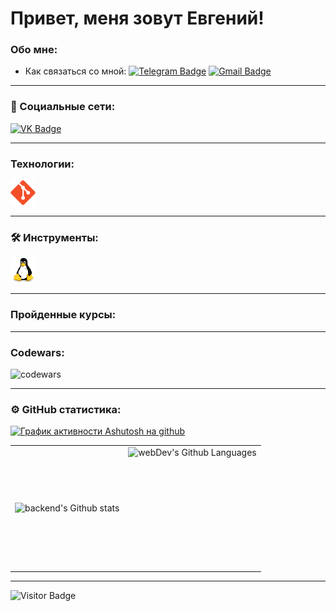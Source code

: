 # Привет, меня зовут Евгений!

### Обо мне:

- Как связаться со мной:
  [![Telegram Badge](https://img.shields.io/badge/-Evgenii_Kosachev-blue?style=flat&logo=Telegram&logoColor=white)](https://t.me/Evgenii_Kosachev)
  [![Gmail Badge](https://img.shields.io/badge/-Gmail-red?style=flat&logo=Gmail&logoColor=white)](mailto:evgenii_kosachev@mail.ru)

---

### 🤝 Социальные сети:

<div id="badges">
    <a href="https://vk.com/ekosachyov" target="_blank">
      <img src="https://cdn-icons-png.flaticon.com/512/145/145813.png" width="40" height="40" alt="VK Badge"/>
    </a>
</div>

---

### Технологии:

<div>
  <img src="https://github.com/devicons/devicon/blob/master/icons/git/git-original.svg" title="git" alt="git" width="40" height="40"/>&nbsp
  <!-- <img src="https://github.com/devicons/devicon/blob/master/icons/html5/html5-original.svg" title="html5" alt="html5" width="40" height="40"/>&nbsp
  <img src="https://github.com/devicons/devicon/blob/master/icons/css3/css3-original.svg" title="css" alt="css" width="40" height="40"/>&nbsp
  <img src="https://github.com/devicons/devicon/blob/master/icons/javascript/javascript-original.svg" title="javascript" alt="javascript" width="40" height="40"/>&nbsp -->
</div>

---

### 🛠 Инструменты:

<div>
  <img src="https://github.com/devicons/devicon/blob/master/icons/linux/linux-original.svg" title="linux" alt="linux" width="40" height="40"/>&nbsp;
</div>

---

### Пройденные курсы:

---

### Codewars:

![codewars](https://www.codewars.com/users/Evgenii%20Kosachev/badges/large)

---

### ⚙️ GitHub статистика:

[![График активности Ashutosh на github](https://github-readme-activity-graph.vercel.app/graph?username=Evgenii-Kosachev&theme=github)](https://github.com/ashutosh00710/github-readme-activity-graph)

<table>
  <tr>
    <td>
      <img align="left" src="https://streak-stats.demolab.com?user=Evgenii-Kosachev&theme=dark&background=000000" alt="backend's Github stats" />
    </td>
    <td>
      <img height="195px" align="right" alt="webDev's Github Languages" src="https://github-readme-stats-sigma-five.vercel.app/api/top-langs/?username=Evgenii-Kosachev&layout=compact&theme=vision-friendly-dark" />
    </td>
  </tr>
</table>

---
![Visitor Badge](https://visitor-badge.laobi.icu/badge?page_id=Evgenii-Kosachev)



  
  

  
  

  
<!--
### Hi there 👋
**Evgenii-Kosachev/Evgenii-Kosachev** is a ✨ _special_ ✨ repository because its `README.md` (this file) appears on your GitHub profile.

Here are some ideas to get you started:

- 🔭 I’m currently working on ...
- 🌱 I’m currently learning ...
- 👯 I’m looking to collaborate on ...
- 🤔 I’m looking for help with ...
- 💬 Ask me about ...
- 📫 How to reach me: ...
- 😄 Pronouns: ...
- ⚡ Fun fact: ...
-->
